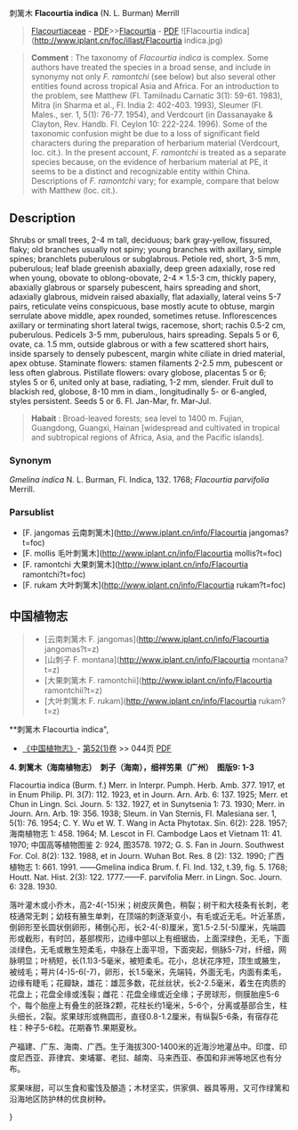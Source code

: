 刺篱木 **Flacourtia indica** (N. L. Burman) Merrill

> [Flacourtiaceae](http://www.iplant.cn/info/Flacourtiaceae?t=foc) - [PDF](http://www.iplant.cn/foc/pdf/Flacourtiaceae.pdf)>>[Flacourtia](http://www.iplant.cn/info/Flacourtia?t=foc) - [PDF](http://www.iplant.cn/foc/pdf/Flacourtia.pdf)
![Flacourtia indica](http://www.iplant.cn/foc/illast/Flacourtia indica.jpg)


> **Comment** : 
> The taxonomy of *Flacourtia indica* is complex. Some authors have treated the species in a broad sense, and include in synonymy not only *F. ramontchi* (see below) but also several other entities found across tropical Asia and Africa. For an introduction to the problem, see Matthew (Fl. Tamilnadu Carnatic 3(1): 59-61. 1983), Mitra (in Sharma et al., Fl. India 2: 402-403. 1993), Sleumer (Fl. Males., ser. 1, 5(1): 76-77. 1954), and Verdcourt (in Dassanayake & Clayton, Rev. Handb. Fl. Ceylon 10: 222-224. 1996). Some of the taxonomic confusion might be due to a loss of significant field characters during the preparation of herbarium material (Verdcourt, loc. cit.). In the present account, *F. ramontchi* is treated as a separate species because, on the evidence of herbarium material at PE, it seems to be a distinct and recognizable entity within China. Descriptions of *F. ramontchi* vary; for example, compare that below with Matthew (loc. cit.).

## Description

Shrubs or small trees, 2-4 m tall, deciduous; bark gray-yellow, fissured, flaky; old branches usually not spiny; young branches with axillary, simple spines; branchlets puberulous or subglabrous. Petiole red, short, 3-5 mm, puberulous; leaf blade greenish abaxially, deep green adaxially, rose red when young, obovate to oblong-obovate, 2-4 × 1.5-3 cm, thickly papery, abaxially glabrous or sparsely pubescent, hairs spreading and short, adaxially glabrous, midvein raised abaxially, flat adaxially, lateral veins 5-7 pairs, reticulate veins conspicuous, base mostly acute to obtuse, margin serrulate above middle, apex rounded, sometimes retuse. Inflorescences axillary or terminating short lateral twigs, racemose, short; rachis 0.5-2 cm, puberulous. Pedicels 3-5 mm, puberulous, hairs spreading. Sepals 5 or 6, ovate, ca. 1.5 mm, outside glabrous or with a few scattered short hairs, inside sparsely to densely pubescent, margin white ciliate in dried material, apex obtuse. Staminate flowers: stamen filaments 2-2.5 mm, pubescent or less often glabrous. Pistillate flowers: ovary globose, placentas 5 or 6; styles 5 or 6, united only at base, radiating, 1-2 mm, slender. Fruit dull to blackish red, globose, 8-10 mm in diam., longitudinally 5- or 6-angled, styles persistent. Seeds 5 or 6. Fl. Jan-Mar, fr. Mar-Jul.


> **Habait** : 
> Broad-leaved forests; sea level to 1400 m. Fujian, Guangdong, Guangxi, Hainan [widespread and cultivated in tropical and subtropical regions of Africa, Asia, and the Pacific islands].

### Synonym
*Gmelina indica* N. L. Burman, Fl. Indica, 132. 1768; *Flacourtia parvifolia* Merrill.



### Parsublist

* [F.  jangomas  云南刺篱木](http://www.iplant.cn/info/Flacourtia jangomas?t=foc)
* [F.  mollis  毛叶刺篱木](http://www.iplant.cn/info/Flacourtia mollis?t=foc)
* [F.  ramontchi  大果刺篱木](http://www.iplant.cn/info/Flacourtia ramontchi?t=foc)
* [F.  rukam  大叶刺篱木](http://www.iplant.cn/info/Flacourtia rukam?t=foc)


## 中国植物志

> * [云南刺篱木  F.  jangomas](http://www.iplant.cn/info/Flacourtia jangomas?t=z)
> * [山刺子  F.  montana](http://www.iplant.cn/info/Flacourtia montana?t=z)
> * [大果刺篱木  F.  ramontchii](http://www.iplant.cn/info/Flacourtia ramontchii?t=z)
> * [大叶刺篱木  F.  rukam](http://www.iplant.cn/info/Flacourtia rukam?t=z)


**刺篱木 Flacourtia indica",



* [《中国植物志》](http://www.iplant.cn/frps)- [第52(1)卷](http://www.iplant.cn/frps/vol/52(1)) >> 044页 [PDF](http://www.iplant.cn/frps/pdf/52(1)/044.pdf)


**4. 刺篱木（海南植物志）　刺子（海南），细祥竻果（广州）　图版9: 1-3**

Flacourtia indica (Burm. f.) Merr. in Interpr. Pumph. Herb. Amb. 377. 1917, et in Enum Philip. Pl. 3(7): 112. 1923, et in Journ. Arn. Arb. 6: 137. 1925; Merr. et Chun in Lingn. Sci. Journ. 5: 132. 1927, et in Sunytsenia 1: 73. 1930; Merr. in Journ. Arn. Arb. 19: 356. 1938; Sleum. in Van Sternis, Fl. Malesiana ser. 1, 5(1): 76. 1954; C. Y. Wu et W. T. Wang in Acta Phytotax. Sin. 6(2): 228. 1957; 海南植物志 1: 458. 1964; M. Lescot in Fl. Cambodge Laos et Vietnam 11: 41. 1970; 中国高等植物图鉴 2: 924, 图3578. 1972; G. S. Fan in Journ. Southwest For. Col. 8(2): 132. 1988, et in Journ. Wuhan Bot. Res. 8 (2): 132. 1990; 广西植物志 1: 661. 1991. ——Gmelina indica Brum. f. Fl. Ind. 132, t.39, fig. 5. 1768; Houtt. Nat. Hist. 2(3): 122. 1777.——F. parvifolia Merr. in Lingn. Soc. Journ. 6: 328. 1930.

落叶灌木或小乔木，高2-4(-15)米；树皮灰黄色，稍裂；树干和大枝条有长刺，老枝通常无刺；幼枝有腋生单刺，在顶端的刺逐渐变小，有毛或近无毛。叶近革质，倒卵形至长圆状倒卵形，稀倒心形，长2-4(-8)厘米，宽1.5-2.5(-5)厘米，先端圆形或截形，有时凹，基部楔形，边缘中部以上有细锯齿，上面深绿色，无毛，下面淡绿色，无毛或散生短柔毛，中脉在上面平坦，下面突起，侧脉5-7对，纤细，网脉明显；叶柄短，长(1.1)3-5毫米，被短柔毛。花小，总状花序短，顶生或腋生，被绒毛；萼片(4-)5-6(-7)，卵形，长1.5毫米，先端钝，外面无毛，内面有柔毛，边缘有睫毛；花瓣缺，雄花：雄蕊多数，花丝丝状，长2-2.5毫米，着生在肉质的花盘上；花盘全缘或浅裂；雌花：花盘全缘或近全缘；子房球形，侧膜胎座5-6个，每个胎座上有叠生的胚珠2颗，花柱长约1毫米，5-6个，分离或基部合生，柱头细长，2裂。浆果球形或椭圆形，直径0.8-1.2厘米，有纵裂5-6条，有宿存花柱：种子5-6粒。花期春节.果期夏秋。

产福建、广东、海南、广西。生于海拔300-1400米的近海沙地灌丛中。印度、印度尼西亚、菲律宾、柬埔寨、老挝、越南、马来西亚、泰国和非洲等地区也有分布。

浆果味甜，可以生食和蜜饯及酿造；木材坚实，供家俱、器具等用，又可作绿篱和沿海地区防护林的优良树种。



}